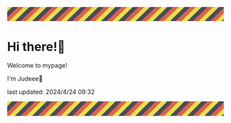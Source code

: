 <!-- Header image -->
<img src="./pokemon/pokemon_32.png" width="1000">

# Hi there!👋

Welcome to mypage!

I'm Judeee🐷

last updated: 2024/4/24 09:32

<!-- Footer image -->
<img src="./pokemon/pokemon_32.png" width="1000">
